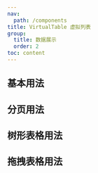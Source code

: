 ```yaml
---
nav:
  path: /components
title: VirtualTable 虚拟列表
group:
  title: 数据展示
  order: 2
toc: content
---
```


## 基本用法

<code src="./demo/EasyTable.tsx"></code>

## 分页用法

<code src="./demo/PaginationTable.tsx"></code>

## 树形表格用法

<code src="./demo/TreeTable.tsx"></code>

## 拖拽表格用法

<code src="./demo/DraggableTable.tsx"></code>

